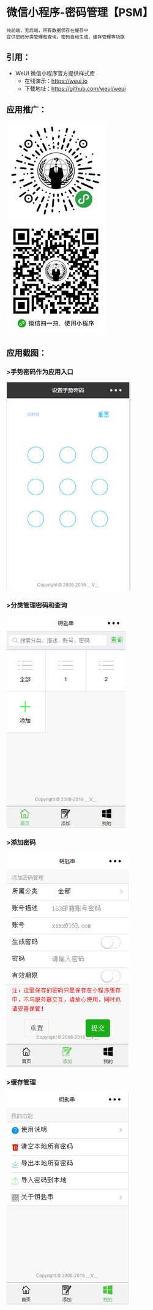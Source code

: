 微信小程序-密码管理【PSM】
=============================
    纯前端，无后端，所有数据保存在缓存中
    提供密码分类管理和查询，密码自动生成，缓存管理等功能

引用：
-----------------------------
 * WeUI 微信小程序官方提供样式库
    * 在线演示：https://weui.io
    * 下载地址：https://github.com/weui/weui
    
应用推广：
-----------------------------
![github-05.jpg](/images/eg/小程序码.jpg "github-05.jpg") ![github-06.jpg](/images/eg/二维码.jpg "github-06.jpg")


应用截图：
-----------------------------

### >手势密码作为应用入口
![github-01.jpg](/images/eg/首页.png "github-01.jpg")
### >分类管理密码和查询
![github-02.jpg](/images/eg/分类管理.png "github-02.jpg")
### >添加密码
![github-03.jpg](/images/eg/添加密码.png "github-03.jpg")
### >缓存管理
![github-04.jpg](/images/eg/功能维护.png "github-04.jpg")
